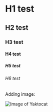 # H1 test
## H2 test
### H3 test
#### H4 test
##### H5 test
###### H6 test

Adding image:

![Image of Yaktocat](https://octodex.github.com/images/yaktocat.png)

